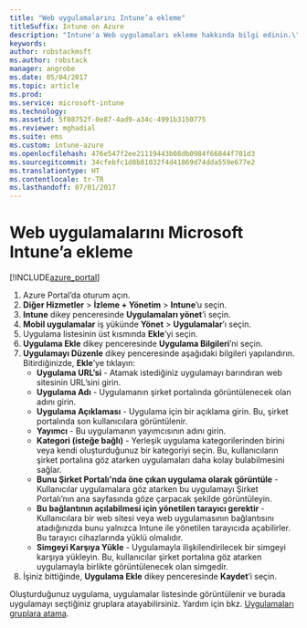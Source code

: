 ```yaml
---
title: "Web uygulamalarını Intune’a ekleme"
titleSuffix: Intune on Azure
description: "Intune'a Web uygulamaları ekleme hakkında bilgi edinin.\""
keywords: 
author: robstackmsft
ms.author: robstack
manager: angrobe
ms.date: 05/04/2017
ms.topic: article
ms.prod: 
ms.service: microsoft-intune
ms.technology: 
ms.assetid: 5f08752f-0e87-4ad9-a34c-4991b3150775
ms.reviewer: mghadial
ms.suite: ems
ms.custom: intune-azure
ms.openlocfilehash: 476e547f2ee21119443b08db0984f66844f701d3
ms.sourcegitcommit: 34cfebfc1d8b81032f4d41869d74dda559e677e2
ms.translationtype: HT
ms.contentlocale: tr-TR
ms.lasthandoff: 07/01/2017
---
```

# <a name="how-to-add-web-apps-to-microsoft-intune"></a>Web uygulamalarını Microsoft Intune’a ekleme

[!INCLUDE[azure_portal](./includes/azure_portal.md)]

1. Azure Portal’da oturum açın.
2. **Diğer Hizmetler** > **İzleme + Yönetim** > **Intune**’u seçin.
3. **Intune** dikey penceresinde **Uygulamaları yönet**’i seçin.
4. **Mobil uygulamalar** iş yükünde **Yönet** > **Uygulamalar**’ı seçin.
5. Uygulama listesinin üst kısmında **Ekle**’yi seçin.
6. **Uygulama Ekle** dikey penceresinde **Uygulama Bilgileri**’ni seçin.
7. **Uygulamayı Düzenle** dikey penceresinde aşağıdaki bilgileri yapılandırın. Bitirdiğinizde, **Ekle**’ye tıklayın:
    - **Uygulama URL’si** - Atamak istediğiniz uygulamayı barındıran web sitesinin URL’sini girin.
    - **Uygulama Adı** - Uygulamanın şirket portalında görüntülenecek olan adını girin.
    - **Uygulama Açıklaması** - Uygulama için bir açıklama girin. Bu, şirket portalında son kullanıcılara görüntülenir.
    - **Yayımcı** - Bu uygulamanın yayımcısının adını girin.
    - **Kategori (isteğe bağlı)** - Yerleşik uygulama kategorilerinden birini veya kendi oluşturduğunuz bir kategoriyi seçin. Bu, kullanıcıların şirket portalına göz atarken uygulamaları daha kolay bulabilmesini sağlar.
    - **Bunu Şirket Portalı'nda öne çıkan uygulama olarak görüntüle** - Kullanıcılar uygulamalara göz atarken bu uygulamayı Şirket Portalı’nın ana sayfasında göze çarpacak şekilde görüntüleyin.
    - **Bu bağlantının açılabilmesi için yönetilen tarayıcı gerektir** - Kullanıcılara bir web sitesi veya web uygulamasının bağlantısını atadığınızda bunu yalnızca Intune ile yönetilen tarayıcıda açabilirler. Bu tarayıcı cihazlarında yüklü olmalıdır.
    - **Simgeyi Karşıya Yükle** - Uygulamayla ilişkilendirilecek bir simgeyi karşıya yükleyin. Bu, kullanıcılar şirket portalına göz atarken uygulamayla birlikte görüntülenecek olan simgedir.
8. İşiniz bittiğinde, **Uygulama Ekle** dikey penceresinde **Kaydet**’i seçin.

Oluşturduğunuz uygulama, uygulamalar listesinde görüntülenir ve burada uygulamayı seçtiğiniz gruplara atayabilirsiniz. Yardım için bkz. [Uygulamaları gruplara atama](apps-deploy.md).